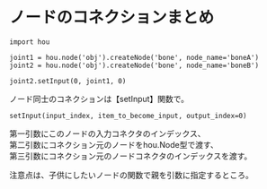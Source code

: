 # ノードのコネクションまとめ
```
import hou

joint1 = hou.node('obj').createNode('bone', node_name='boneA')
joint2 = hou.node('obj').createNode('bone', node_name='boneB')

joint2.setInput(0, joint1, 0)
```
ノード同士のコネクションは【setInput】関数で。  

`setInput(input_index, item_to_become_input, output_index=0)`

第一引数にこのノードの入力コネクタのインデックス、  
第二引数にコネクション元のノードをhou.Node型で渡す、  
第三引数にコネクション元のノードコネクタのインデックスを渡す。  

注意点は、子供にしたいノードの関数で親を引数に指定するところ。